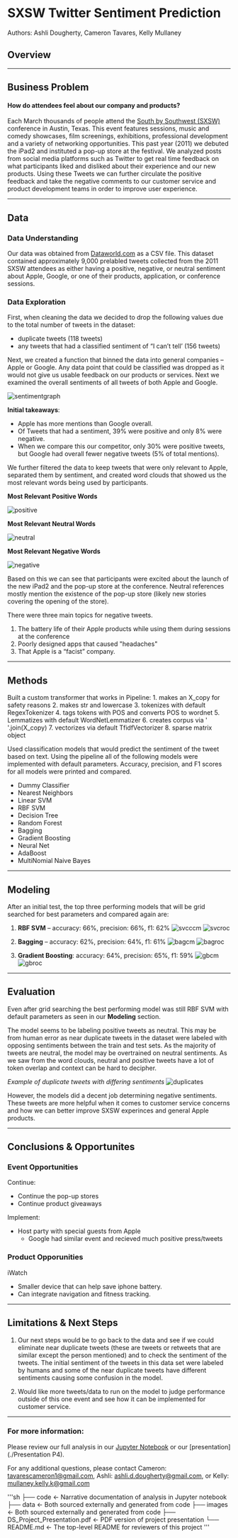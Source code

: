 # SXSW Twitter Sentiment Prediction

Authors: Ashli Dougherty, Cameron Tavares, Kelly Mullaney

## Overview

***
## Business Problem
#### How do attendees feel about our company and products? 
Each March thousands of people attend the [South by Southwest (SXSW)](https://www.sxsw.com/) conference in Austin, Texas. This event features sessions, music and comedy showcases, film screenings, exhibitions, professional development and a variety of networking opportunities. This past year (2011) we debuted the iPad2 and instituted a pop-up store at the festival. We analyzed posts from social media platforms such as Twitter to get real time feedback on what participants liked and disliked about their experience and our new products. Using these Tweets we can further circulate the positive feedback and take the negative comments to our customer service and product development teams in order to improve user experience.

***
## Data
### Data Understanding
Our data was obtained from [Dataworld.com](https://data.world/crowdflower/brands-and-product-emotions) as a CSV file. This dataset contained approximately 9,000 prelabled tweets collected from the 2011 SXSW attendees as either having a positive, negative, or neutral sentiment about Apple, Google, or one of their products, application, or conference sessions. 
 
### Data Exploration
First, when cleaning the data we decided to drop the following values due to the total number of tweets in the dataset: 
- duplicate tweets (118 tweets) 
- any tweets that had a classified sentiment of “I can’t tell’ (156 tweets)

Next, we created a function that binned the data into general companies –  Apple or Google. Any data point that could be classified was dropped as it would not give us usable feedback on our products or services. Next we examined the overall sentiments of all tweets of both Apple and Google. 

![sentimentgraph](./images/overall_sentiment.png)

**Initial takeaways**: 
- Apple has more mentions than Google overall.
- Of Tweets that had a sentiment, 39% were positive and only 8% were negative. 
- When we compare this our competitor, only 30% were positive tweets, but Google had overall fewer negative tweets (5% of total mentions).

We further filtered the data to keep tweets that were only relevant to Apple, separated them by sentiment, and created word clouds that showed us the most relevant words being used by participants. 

**Most Relevant Positive Words**


![positive](./images/poscloud.png)

**Most Relevant Neutral Words**


![neutral](./images/neutcloud.png)

**Most Relevant Negative Words**


![negative](./images/negcloud.png)

Based on this we can see that participants were excited about the launch of the new iPad2 and the pop-up store at the conference. Neutral references mostly mention the existence of the pop-up store (likely new stories covering the opening of the store). 

There were three main topics for negative tweets. 
1. The battery life of their Apple products while using them during sessions at the conference
2. Poorly designed apps that caused "headaches"
3. That Apple is a “facist” company.  

***
## Methods
Built a custom transformer that works in Pipeline:
    1. makes an X_copy for safety reasons
    2. makes str and lowercase
    3. tokenizes with default RegexTokenizer
    4. tags tokens with POS and converts POS to wordnet
    5. Lemmatizes with default WordNetLemmatizer
    6. creates corpus via ' '.join(X_copy)
    7. vectorizes via default TfidfVectorizer
    8. sparse matrix object

Used classification models that would predict the sentiment of the tweet based on text. Using the pipeline all of the following models were implemented with default parameters. Accuracy, precision, and F1 scores for all models were printed and compared. 
- Dummy Classifier
- Nearest Neighbors
- Linear SVM
- RBF SVM
- Decision Tree
- Random Forest
- Bagging
- Gradient Boosting
- Neural Net
- AdaBoost
- MultiNomial Naive Bayes

***
## Modeling
After an initial test, the top three performing models that will be grid searched for best parameters and compared again are: 
  1. **RBF SVM** –  accuracy: 66%, precision: 66%, f1: 62%
![svcccm](./images/svccm.png)
![svcroc](./images/svcroc.png)



  2. **Bagging** – accuracy: 62%, precision: 64%,  f1: 61%
![bagcm](./images/bagcm.png)
![bagroc](./images/bagroc.png)


  3. **Gradient Boosting**: accuracy: 64%, precision: 65%, f1: 59%
![gbcm](./images/gbcm.png)
![gbroc](./images/gbroc.png)

***
## Evaluation 
Even after grid searching the best performing model was still RBF SVM with default parameters as seen in our **Modeling** section.  

The model seems to be labeling positive tweets as neutral. This may be from human error as near duplicate tweets in the dataset were labeled with opposing sentiments between the train and test sets. As the majority of tweets are neutral, the model may be overtrained on neutral sentiments. As we saw from the word clouds, neutral and positive tweets have a lot of token overlap and context can be hard to decipher. 

*Example of duplicate tweets with differing sentiments*
![duplicates](./images/dups.png)

However, the models did a decent job determining negative sentiments. These tweets are more helpful when it comes to customer service concerns and how we can better improve SXSW experinces and general Apple products. 

***
## Conclusions & Opportunites 
### Event Opportunities
Continue: 
- Continue the pop-up stores
- Continue product giveaways

Implement:
- Host party with special guests from Apple
    - Google had similar event and recieved much positive press/tweets

### Product Opporunities 
iWatch
- Smaller device that can help save iphone battery. 
- Can integrate navigation and fitness tracking. 

***
## Limitations & Next Steps
1. Our next steps would be to go back to the data and see if we could eliminate near duplicate tweets (these are tweets or retweets that are similar except the person mentioned) and to check the sentiment of the tweets. The initial sentiment of the tweets in this data set were labeled by humans and some of the near duplicate tweets have different sentiments causing some confusion in the model. 

2. Would like more tweets/data to run on the model to judge performance outside of this one event and see how it can be implemented for customer service. 

***
### For more information: 
Please review our full analysis in our [Jupyter Notebook](./code/piping_hot.ipynb) or our [presentation](./Presentation P4).

For any additional questions, please contact Cameron: tavarescameron1@gmail.com, Ashli: ashli.d.dougherty@gmail.com, or Kelly: mullaney.kelly.k@gmail.com 

'''sh
├── code                                   <- Narrative documentation of analysis in Jupyter notebook   
├── data                                   <- Both sourced externally and generated from code
├── images                                 <- Both sourced externally and generated from code
├── DS_Project_Presentation.pdf            <- PDF version of project presentation
└── README.md                              <- The top-level README for reviewers of this project
'''
